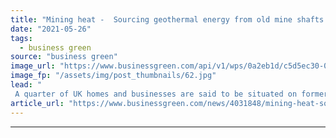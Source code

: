 ```yaml
---
title: "Mining heat -  Sourcing geothermal energy from old mine shafts could heat UK homes, report argues"
date: "2021-05-26"
tags: 
  - business green
source: "business green"
image_url: "https://www.businessgreen.com/api/v1/wps/0a2eb1d/c5d5ec30-0d17-453e-b2f7-fcdd5cf8199d/1/Dawdon-Mine-Water-Treatment-Scheme-in-County-Durham-Copyright-Coal-Authority-185x114.jpg"
image_fp: "/assets/img/post_thumbnails/62.jpg"
lead: "
 A quarter of UK homes and businesses are said to be situated on former coalfields, according to Mine Energy Taskforce ..."
article_url: "https://www.businessgreen.com/news/4031848/mining-heat-sourcing-geothermal-energy-shafts-heat-uk-homes-report-argues"
---
```


---
